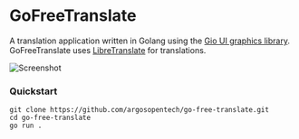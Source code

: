 # GoFreeTranslate
A translation application written in Golang using the [Gio UI graphics library](https://gioui.org/). GoFreeTranslate uses [LibreTranslate](https://libretranslate.com) for translations.

![Screenshot](https://community.libretranslate.com/uploads/default/original/2X/5/51c09026e28b3c603b64d4bf83ec121b216bd874.png)

### Quickstart
```
git clone https://github.com/argosopentech/go-free-translate.git
cd go-free-translate
go run .
```
